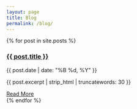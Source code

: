```yaml
---
layout: page
title: Blog
permalink: /blog/
---
```



<div class="posts-container">
  {% for post in site.posts %}
    <div class="post-card">
      <h3><a href="{{ post.url | relative_url }}">{{ post.title }}</a></h3>
      <p class="post-meta">{{ post.date | date: "%B %d, %Y" }}</p>
      <p>{{ post.excerpt | strip_html | truncatewords: 30 }}</p>
      <a href="{{ post.url | relative_url }}" class="read-more-btn">Read More</a>
    </div>
  {% endfor %}
</div>